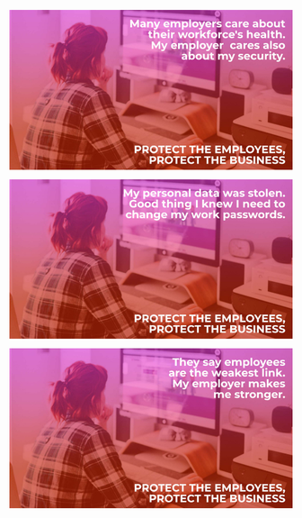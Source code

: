 
![Health](badges/Health.jpg)

![Data breach](badges/DataBreach.jpg)

![Stronger](badges/Stronger.jpg)

